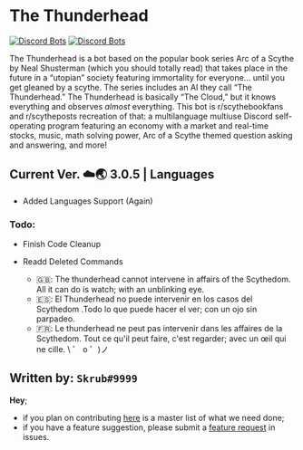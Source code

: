 # The Thunderhead

[![Discord Bots](https://top.gg/api/widget/lib/629799045954797609.svg)](https://top.gg/bot/629799045954797609)
[![Discord Bots](https://top.gg/api/widget/status/629799045954797609.svg)](https://top.gg/bot/629799045954797609)

The Thunderhead is a bot based on the popular book series Arc of a Scythe by Neal Shusterman (which you should totally read) that takes place in the future in a “utopian” society featuring immortality for everyone... until you get gleaned by a scythe. The series includes an AI they call “The Thunderhead.” The Thunderhead is basically “The Cloud,” but it knows everything and observes _almost_ everything. This bot is r/scythebookfans and r/scytheposts recreation of that: a multilanguage multiuse Discord self-operating program featuring an economy with a market and real-time stocks, music, math solving power, Arc of a Scythe themed question asking and answering, and more!

## Current Ver. ☁️🌏 3.0.5 | Languages
- Added Languages Support (Again)

### Todo:

- Finish Code Cleanup
- Readd Deleted Commands

 
  - 🇬🇧: The thunderhead cannot intervene in affairs of the Scythedom. All it can do is watch; with an unblinking eye.
  - 🇪🇸: El Thunderhead no puede intervenir en los casos del Scythedom .Todo lo que puede hacer el ver; con un ojo sin parpadeo.
  - 🇫🇷: Le thunderhead ne peut pas intervenir dans les affaires de la Scythedom. Tout ce qu'il peut faire, c'est regarder; avec un œil qui ne cille.
\ ゜ o ゜)ノ

## Written by: `Skrub#9999`

**Hey**;

- if you plan on contributing [here](https://trello.com/b/wtAYO1cr/thunderhead) is a master list of what we need done;
- if you have a feature suggestion, please submit a [feature request](https://github.com/humboldt123/the-thunderhead/issues/new?assignees=humboldt123&labels=enhancement&template=feature_request.md&title=%5BFEATURE+REQUEST%5D) in issues.

